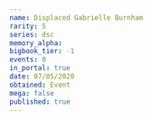 ```yaml
---
name: Displaced Gabrielle Burnham
rarity: 5
series: dsc
memory_alpha:
bigbook_tier: -1
events: 0
in_portal: true
date: 07/05/2020
obtained: Event
mega: false
published: true
---
```



